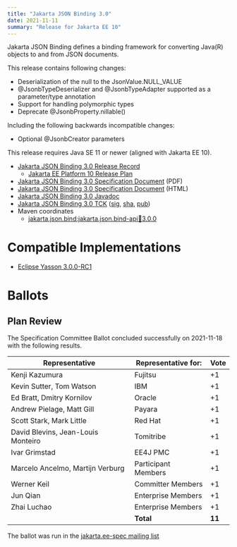 ```yaml
---
title: "Jakarta JSON Binding 3.0"
date: 2021-11-11
summary: "Release for Jakarta EE 10"
---
```

Jakarta JSON Binding defines a binding framework for converting Java(R) objects to and from JSON documents.

This release contains following changes:

* Deserialization of the null to the JsonValue.NULL_VALUE
* @JsonbTypeDeserializer and @JsonbTypeAdapter supported as a parameter/type annotation
* Support for handling polymorphic types
* Deprecate @JsonbProperty.nillable()

Including the following backwards incompatible changes:

* Optional @JsonbCreator parameters

This release requires Java SE 11 or newer (aligned with Jakarta EE 10).

* [Jakarta JSON Binding 3.0 Release Record](https://projects.eclipse.org/projects/ee4j.jsonb/releases/3.0.0)
  * [Jakarta EE Platform 10 Release Plan](https://eclipse-ee4j.github.io/jakartaee-platform/jakartaee10/JakartaEE10ReleasePlan)
* [Jakarta JSON Binding 3.0 Specification Document](./jakarta-jsonb-spec-3.0.pdf) (PDF)
* [Jakarta JSON Binding 3.0 Specification Document](./jakarta-jsonb-spec-3.0.html) (HTML)
* [Jakarta JSON Binding 3.0 Javadoc](./apidocs)
* [Jakarta JSON Binding 3.0 TCK](https://download.eclipse.org/jakartaee/jsonb/3.0/jakarta-jsonb-tck-3.0.0.zip) ([sig](https://download.eclipse.org/jakartaee/jsonb/3.0/jakarta-jsonb-tck-3.0.0.zip.sig), [sha](https://download.eclipse.org/jakartaee/jsonb/3.0/jakarta-jsonb-tck-3.0.0.zip.sha256), [pub](https://raw.githubusercontent.com/jakartaee/specification-committee/master/jakartaee-spec-committee.pub))
* Maven coordinates
  * [jakarta.json.bind:jakarta.json.bind-api:jar:3.0.0](https://search.maven.org/artifact/jakarta.json.bind/jakarta.json.bind-api/3.0.0/jar)

# Compatible Implementations

* [Eclipse Yasson 3.0.0-RC1](https://github.com/eclipse-ee4j/yasson/releases/tag/3.0.0-RC1)

# Ballots

## Plan Review

The Specification Committee Ballot concluded successfully on 2021-11-18 with the following results.

| Representative                                 | Representative for: |  Vote   |
|------------------------------------------------|---------------------|---------|
| Kenji Kazumura                                 | Fujitsu             |    +1   |
| Kevin Sutter, Tom Watson                       | IBM                 |    +1   |
| Ed Bratt, Dmitry Kornilov                      | Oracle              |    +1   |
| Andrew Pielage, Matt Gill                      | Payara              |    +1   |
| Scott Stark, Mark Little                       | Red Hat             |    +1   |
| David Blevins, Jean-Louis Monteiro             | Tomitribe           |    +1   |
| Ivar Grimstad                                  | EE4J PMC            |    +1   |
| Marcelo Ancelmo, Martijn Verburg               | Participant Members |    +1   |
| Werner Keil                                    | Committer Members   |    +1   |
| Jun Qian                                       | Enterprise Members  |    +1   |
| Zhai Luchao                                    | Enterprise Members  |    +1   |
|                                                | **Total**           |  **11** |

The ballot was run in the [jakarta.ee-spec mailing list](https://www.eclipse.org/lists/jakarta.ee-spec/msg02028.html)